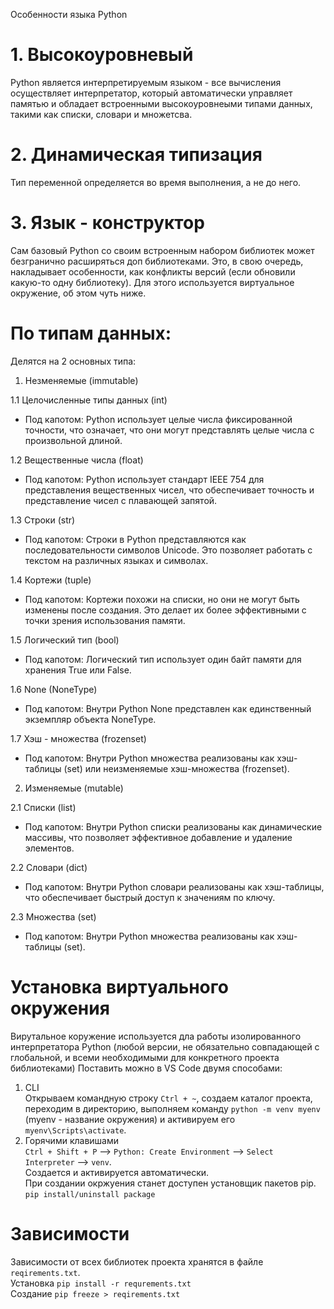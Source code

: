Особенности языка Python
# 1. Высокоуровневый  
Python является интерпретируемым языком - все вычисления осуществляет интерпретатор, который автоматически управляет памятью и обладает встроенными высокоуровнеыми типами данных, такими как списки, словари и множетсва.  
# 2. Динамическая типизация  
Тип переменной определяется во время выполнения, а не до него.
# 3. Язык - конструктор  
Сам базовый Python со своим встроенным набором библиотек может безгранично расширяться доп библиотеками. Это, в свою очередь, накладывает особенности, как конфликты версий (если обновили какую-то одну библиотеку). Для этого используется виртуальное окружение, об этом чуть ниже.  
  
# По типам данных:  

Делятся на 2 основных типа:
1. Незменяемые (immutable)  

1.1 Целочисленные типы данных (int)  
- Под капотом: Python использует целые числа фиксированной точности, что означает, что они могут представлять целые числа с произвольной длиной.  

1.2 Вещественные числа (float)  
- Под капотом: Python использует стандарт IEEE 754 для представления вещественных чисел, что обеспечивает точность и представление чисел с плавающей запятой.  

1.3 Строки (str)  
- Под капотом: Строки в Python представляются как последовательности символов Unicode. Это позволяет работать с текстом на различных языках и символах.  

1.4 Кортежи (tuple)  
- Под капотом: Кортежи похожи на списки, но они не могут быть изменены после создания. Это делает их более эффективными с точки зрения использования памяти.  

1.5 Логический тип (bool)  
- Под капотом: Логический тип использует один байт памяти для хранения True или False.  

1.6 None (NoneType)  
- Под капотом: Внутри Python None представлен как единственный экземпляр объекта NoneType.  

1.7 Хэш - множества (frozenset)  
- Под капотом: Внутри Python множества реализованы как хэш-таблицы (set) или неизменяемые хэш-множества (frozenset).

2. Изменяемые (mutable)  

2.1 Списки (list)  
- Под капотом: Внутри Python списки реализованы как динамические массивы, что позволяет эффективное добавление и удаление элементов.  

2.2 Словари (dict)  
- Под капотом: Внутри Python словари реализованы как хэш-таблицы, что обеспечивает быстрый доступ к значениям по ключу.  

2.3 Множества (set)  
- Под капотом: Внутри Python множества реализованы как хэш-таблицы (set).  

# Установка виртуального окружения  
Вирутальное коружение используется дла работы изолированного интерпретатора Python (любой версии, не обязательно совпадающей с глобальной, и всеми необходимыми для конкретного проекта библиотеками)
Поставить можно в VS Code двумя способами:  
1. CLI  
Открываем командную строку `Ctrl + ~`, создаем каталог проекта, переходим в директорию, выполняем команду `python -m venv myenv` (myenv - название окружения) и активируем его `myenv\Scripts\activate`.  
2. Горячими клавишами  
`Ctrl + Shift + P` --> `Python: Create Environment` --> `Select Interpreter` --> `venv`.  
Создается и активируется автоматически.  
При создании окржуения станет доступен установщик пакетов pip. `pip install/uninstall package`
# Зависимости  
Зависимости от всех библиотек проекта хранятся в файле `reqirements.txt`.  
Установка `pip install -r requrements.txt`  
Создание `pip freeze > reqirements.txt`
 


